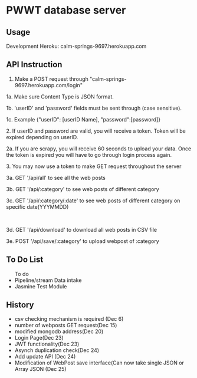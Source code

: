 # PWWT database server

## Usage
Development Heroku: calm-springs-9697.herokuapp.com

## API Instruction
1. Make a POST request through "calm-springs-9697.herokuapp.com/login"
<p>1a. Make sure Content Type is JSON format.<p>
<p>1b. 'userID' and 'password' fields must be sent through (case sensitive).<p>
<p>1c. Example {"userID": [userID Name], "password":[password]} <p>
2. If userID and password are valid, you will receive a token. Token will be expired depending on userID.
<p>2a. If you are scrapy, you will receive 60 seconds to upload your data. Once the token is expired you will have to go through login process again.<p>
3. You may now use a token to make GET request throughout the server
<p>3a. GET '/api/all' to see all the web posts<p>
<p>3b. GET '/api/:category' to see web posts of different category<p>
<p>3c. GET '/api/:category/:date' to see web posts of different category on specific date(YYYMMDD)<p><br>
<p>3d. GET '/api/download' to download all web posts in CSV file<p>
<p>3e. POST '/api/save/:category' to upload webpost of :category<p>

## To Do List

<ul>To do
<li>Pipeline/stream Data intake</li>
<li>Jasmine Test Module</li>
</ul>

## History

<ul>
<li>csv checking mechanism is required (Dec 6)</li>
<li>number of webposts GET request(Dec 15)</li>
<li>modified mongodb address(Dec 20)</li>
<li>Login Page(Dec 23)</li>
<li>JWT functionality(Dec 23)</li>
<li>Asynch duplication check(Dec 24)</li>
<li>Add update API (Dec 24)</li>
<li>Modification of WebPost save interface(Can now take single JSON or Array JSON (Dec 25)</li>
</ul>

